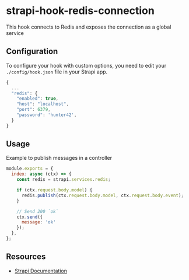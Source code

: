 # strapi-hook-redis-connection

This hook connects to Redis and exposes the connection as a global service

## Configuration

To configure your hook with custom options, you need to edit your `./config/hook.json` file in your Strapi app.

```javascript
{
  ...
  "redis": {
    "enabled": true,
    "host": "localhost",
    "port": 6379,
    "password": 'hunter42',
  }
}
```

## Usage

Example to publish messages in a controller

```javascript
module.exports = {
  index: async (ctx) => {
    const redis = strapi.services.redis;

    if (ctx.request.body.model) {
      redis.publish(ctx.request.body.model, ctx.request.body.event);
    }

    // Send 200 `ok`
    ctx.send({
      message: 'ok'
    });
  },
};
```

## Resources

- [Strapi Documentation](https://strapi.io/documentation/3.0.0-beta.x/getting-started/introduction.html)

